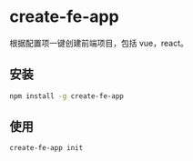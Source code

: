 # create-fe-app

根据配置项一键创建前端项目，包括 vue，react。

## 安装

```bash
npm install -g create-fe-app
```

## 使用

```bash
create-fe-app init
```
